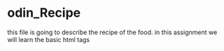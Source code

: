 # odin_Recipe
this file is going to describe the recipe of the food.
in this assignment we will learn the basic html tags
